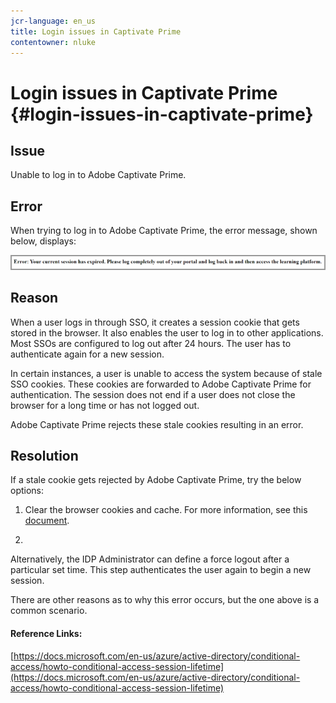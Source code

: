 ```yaml
---
jcr-language: en_us
title: Login issues in Captivate Prime
contentowner: nluke
---
```



# Login issues in Captivate Prime {#login-issues-in-captivate-prime}

## **Issue**

Unable to log in to Adobe Captivate Prime.&nbsp;

## **Error**

When trying to log in to Adobe Captivate Prime, the error message, shown below, displays:

![](assets/cp-error.png)

## **Reason**

When a user logs in through SSO, it creates a session cookie that gets stored in the browser. It also enables the user to log in to other applications. Most SSOs are configured to log out after 24 hours. The user has to authenticate again for a new session.&nbsp;

In certain instances, a user is unable to access the system because of stale SSO cookies. These cookies are forwarded to Adobe Captivate Prime for authentication. The session does not end if a user does not close the browser for a long time or has not logged out.

Adobe Captivate Prime rejects these stale cookies resulting in an error.

## **Resolution**

If a stale cookie gets rejected by Adobe Captivate Prime, try the below options:

1. Clear the browser cookies and cache. For more information, see this [document](unable-log-in-captivate-prime.md).  

1.

   Alternatively, the IDP Administrator can define a force logout after a particular set time. This step authenticates the user again to begin a new session.

There are other reasons as to why this error occurs, but the one above is a common scenario.

#### Reference Links:

[https://docs.microsoft.com/en-us/azure/active-directory/conditional-access/howto-conditional-access-session-lifetime](https://docs.microsoft.com/en-us/azure/active-directory/conditional-access/howto-conditional-access-session-lifetime)
